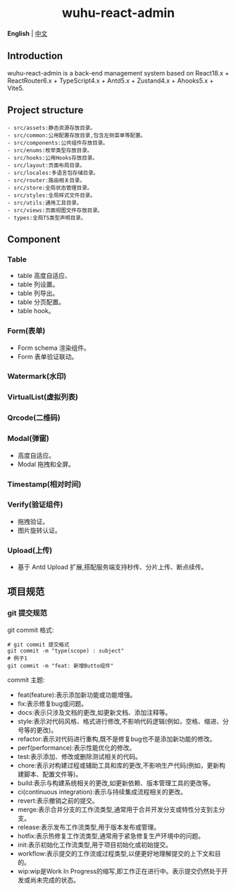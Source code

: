 <h1 align="center">wuhu-react-admin</h1>

**English** | [中文](README.zh-CN.md)

## Introduction

wuhu-react-admin is a back-end management system based on React18.x + ReactRouter6.x + TypeScript4.x + Antd5.x + Zustand4.x + Ahooks5.x + Vite5.

## Project structure

```
- src/assets:静态资源存放目录。
- src/common:公用配置存放目录,包含左侧菜单等配置。
- src/components:公共组件存放目录。
- src/enums:枚举类型存放目录。
- src/hooks:公用Hooks存放目录。
- src/layout:页面布局目录。
- src/locales:多语言包存储目录。
- src/router:路由相关目录。
- src/store:全局状态管理目录。
- src/styles:全局样式文件目录。
- src/utils:通用工具目录。
- src/views:页面视图文件存放目录。
- types:全局TS类型声明目录。
```

## Component

### Table

- table 高度自适应、
- table 列设置。
- table 列导出。
- table 分页配置。
- table hook。

### Form(表单)

- Form schema 渲染组件。
- Form 表单验证联动。

### Watermark(水印)

### VirtualList(虚拟列表)

### Qrcode(二维码)

### Modal(弹窗)

- 高度自适应。
- Modal 拖拽和全屏。

### Timestamp(相对时间)

### Verify(验证组件)

- 拖拽验证。
- 图片旋转认证。

### Upload(上传)

- 基于 Antd Upload 扩展,搭配服务端支持秒传、分片上传、断点续传。

## 项目规范

### git 提交规范

git commit 格式:

```
# git commit 提交格式
git commit -m "type(scope) : subject"
# 例子1
git commit -m "feat: 新增Butto组件"
```

commit 主题:

- feat(feature):表示添加新功能或功能增强。
- fix:表示修复bug或问题。
- docs:表示只涉及文档的更改,如更新文档、添加注释等。
- style:表示对代码风格、格式进行修改,不影响代码逻辑(例如，空格、缩进、分号等的更改)。
- refactor:表示对代码进行重构,既不是修复bug也不是添加新功能的修改。
- perf(performance):表示性能优化的修改。
- test:表示添加、修改或删除测试相关的代码。
- chore:表示对构建过程或辅助工具和库的更改,不影响生产代码(例如，更新构建脚本、配置文件等)。
- build:表示与构建系统相关的更改,如更新依赖、版本管理工具的更改等。
- ci(continuous integration):表示与持续集成流程相关的更改。
- revert:表示撤销之前的提交。
- merge:表示合并分支的工作流类型,通常用于合并开发分支或特性分支到主分支。
- release:表示发布工作流类型,用于版本发布或管理。
- hotfix:表示热修复工作流类型,通常用于紧急修复生产环境中的问题。
- init:表示初始化工作流类型,用于项目初始化或初始提交。
- workflow:表示提交的工作流或过程类型,以便更好地理解提交的上下文和目的。
- wip:wip是Work In Progress的缩写,即工作正在进行中。表示提交仍然处于开发或尚未完成的状态。
